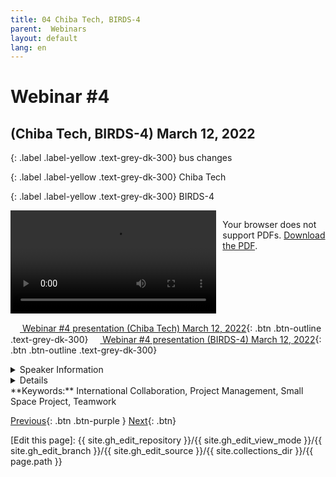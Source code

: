 ```yaml
---
title: 04 Chiba Tech, BIRDS-4
parent:  Webinars
layout: default
lang: en
---
```


# Webinar #4 
## (Chiba Tech, BIRDS-4) March 12, 2022

{: .label .label-yellow .text-grey-dk-300}
bus changes

{: .label .label-yellow .text-grey-dk-300}
Chiba Tech

{: .label .label-yellow .text-grey-dk-300}
BIRDS-4

<div style="display: flex; gap: 10px; align-items: flex-start;">
  <!-- Video Section -->
  <div style="flex: 2; max-width: 66%;">
    <video controls width="100%" height="auto">
      <source src="https://birds-project.com/open-source/video/birds_bus_opensource_webinar_4.mp4" type="video/mp4" type="video/mp4">
      Your browser does not support the video tag.
    </video>
  </div>

  <!-- Chat Section -->
  <div style="flex: 1; max-width: 33%;">
    <object 
      data="https://birds-project.com/open-source/pdf/BIRDS_BUS_Opensource_2022_05_14_chat.pdf" 
      type="application/pdf" 
      width="100%" 
      height="275px">
      <p>Your browser does not support PDFs. <a href="https://birds-project.com/open-source/pdf/BIRDS_BUS_Opensource_2022_05_14_chat.pdf">Download the PDF</a>.</p>
    </object>
  </div>
</div>

<!-- Download Presentation -->
[<img src="https://raw.githubusercontent.com/FortAwesome/Font-Awesome/6.x/svgs/regular/circle-down.svg" width="15" height="15"> Webinar #4 presentation (Chiba Tech) March 12, 2022](XXX){: .btn .btn-outline .text-grey-dk-300}
[<img src="https://raw.githubusercontent.com/FortAwesome/Font-Awesome/6.x/svgs/regular/circle-down.svg" width="15" height="15"> Webinar #4 presentation (BIRDS-4) March 12, 2022](XXX){: .btn .btn-outline .text-grey-dk-300}


<details markdown="block">
<summary>Speaker Information</summary>
1. Tetsuro Harada from Chiba Institute of Technology (CIT)

2. Adolfo Jara from Kyushu Institute of Technology (Kyutech)
</details>

<details markdown="block">
<summary>Details</summary>
Tetsuro Harada's presentation was titled: **YOMOGI: A BIRDS satellite**

**YOMOGI missions:**
* Analyzing red tide at Tokyo bay using RGB camera and band pass filter.
* Analyzing soil data in a mountain in Chiba using APRS.  

**YOMOGI Configuration:**
* The structure is of BIRDS-5
* The BPB is of BIRDS-4 but without CPLD
* The OBC/EPS is of BIRDS-5  


**Adolfo Jara** in Kyutech (from Paraguay) talked about changes from BIRDS-3 to BIRDS-4. His presentation title: "BIRDS-4 SAtellites: One Year Operation Results Utilizing the BIRDS Standardized Bus"

</details>
**Keywords:** International Collaboration, Project Management, Small Space Project, Teamwork

[Previous]({{site.url}}//resources/webinars){: .btn .btn-purple }
[Next]({{site.url}}/resources/webinars/webinar-05/){: .btn}

[Edit this page]:  {{ site.gh_edit_repository }}/{{ site.gh_edit_view_mode }}/{{ site.gh_edit_branch }}/{{ site.gh_edit_source }}/{{ site.collections_dir }}/{{ page.path }}